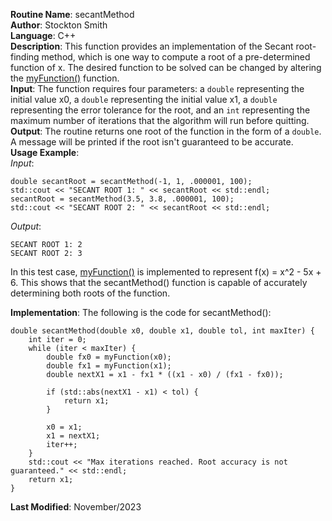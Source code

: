 **Routine Name**: secantMethod  
**Author**: Stockton Smith  
**Language**: C++  
**Description**: This function provides an implementation of the Secant root-finding method, which is one way to compute a root of a pre-determined function of x. The desired function to be solved can be changed by altering the [myFunction()](myFunction.md) function.  
**Input**: The function requires four parameters: a `double` representing the initial value x0, a `double` representing the initial value x1, a `double` representing the error tolerance for the root, and an `int` representing the maximum number of iterations that the algorithm will run before quitting.  
**Output**: The routine returns one root of the function in the form of a `double`.  A message will be printed if the root isn't guaranteed to be accurate.  
**Usage Example**:  
*Input*:  

    double secantRoot = secantMethod(-1, 1, .000001, 100);
    std::cout << "SECANT ROOT 1: " << secantRoot << std::endl;
    secantRoot = secantMethod(3.5, 3.8, .000001, 100);
    std::cout << "SECANT ROOT 2: " << secantRoot << std::endl;

*Output*:  

    SECANT ROOT 1: 2
    SECANT ROOT 2: 3

In this test case, [myFunction()](myFunction.md) is implemented to represent f(x) = x^2 - 5x + 6. This shows that the secantMethod() function is capable of accurately determining both roots of the function.

**Implementation**: The following is the code for secantMethod():  

    double secantMethod(double x0, double x1, double tol, int maxIter) {
        int iter = 0;
        while (iter < maxIter) {
            double fx0 = myFunction(x0);
            double fx1 = myFunction(x1);
            double nextX1 = x1 - fx1 * ((x1 - x0) / (fx1 - fx0));

            if (std::abs(nextX1 - x1) < tol) {
                return x1;
            }

            x0 = x1;
            x1 = nextX1;
            iter++;
        }
        std::cout << "Max iterations reached. Root accuracy is not guaranteed." << std::endl;
        return x1;
    }

**Last Modified**: November/2023